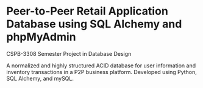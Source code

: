 # Peer-to-Peer Retail Application Database using SQL Alchemy and phpMyAdmin
CSPB-3308 Semester Project in Database Design

A normalized and highly structured ACID database for user information and inventory transactions in a P2P business platform. Developed using Python, SQL Alchemy, and mySQL. 
